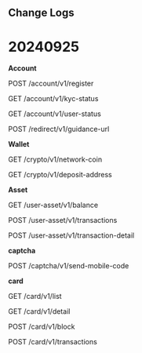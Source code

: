 ## Change Logs

# 20240925

__Account__

POST /account/v1/register

GET  /account/v1/kyc-status

GET /account/v1/user-status

POST /redirect/v1/guidance-url


__Wallet__

GET /crypto/v1/network-coin

GET /crypto/v1/deposit-address


__Asset__

GET /user-asset/v1/balance 

POST /user-asset/v1/transactions 

POST /user-asset/v1/transaction-detail


__captcha__

POST /captcha/v1/send-mobile-code


__card__

GET /card/v1/list

GET /card/v1/detail 

POST /card/v1/block 

POST /card/v1/transactions

